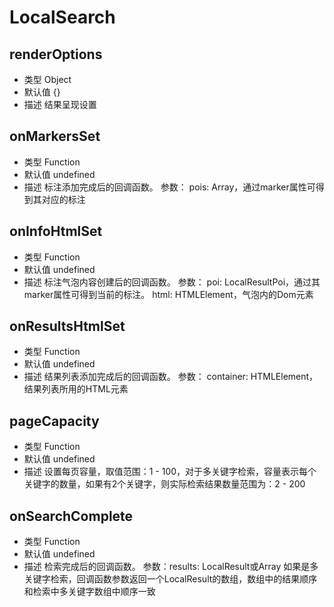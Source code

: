 # LocalSearch

## renderOptions
* 类型  Object
* 默认值 {}
* 描述 结果呈现设置

## onMarkersSet
* 类型  Function
* 默认值 undefined
* 描述 标注添加完成后的回调函数。 参数： pois: Array，通过marker属性可得到其对应的标注

## onInfoHtmlSet
* 类型  Function
* 默认值 undefined
* 描述  标注气泡内容创建后的回调函数。 参数： poi: LocalResultPoi，通过其marker属性可得到当前的标注。 html: HTMLElement，气泡内的Dom元素

## onResultsHtmlSet
* 类型  Function
* 默认值 undefined
* 描述 结果列表添加完成后的回调函数。 参数： container: HTMLElement，结果列表所用的HTML元素 

## pageCapacity
* 类型  Function
* 默认值 undefined
* 描述  设置每页容量，取值范围：1 - 100，对于多关键字检索，容量表示每个关键字的数量，如果有2个关键字，则实际检索结果数量范围为：2 - 200

## onSearchComplete
* 类型  Function
* 默认值  undefined
* 描述 检索完成后的回调函数。 参数：results: LocalResult或Array 如果是多关键字检索，回调函数参数返回一个LocalResult的数组，数组中的结果顺序和检索中多关键字数组中顺序一致
